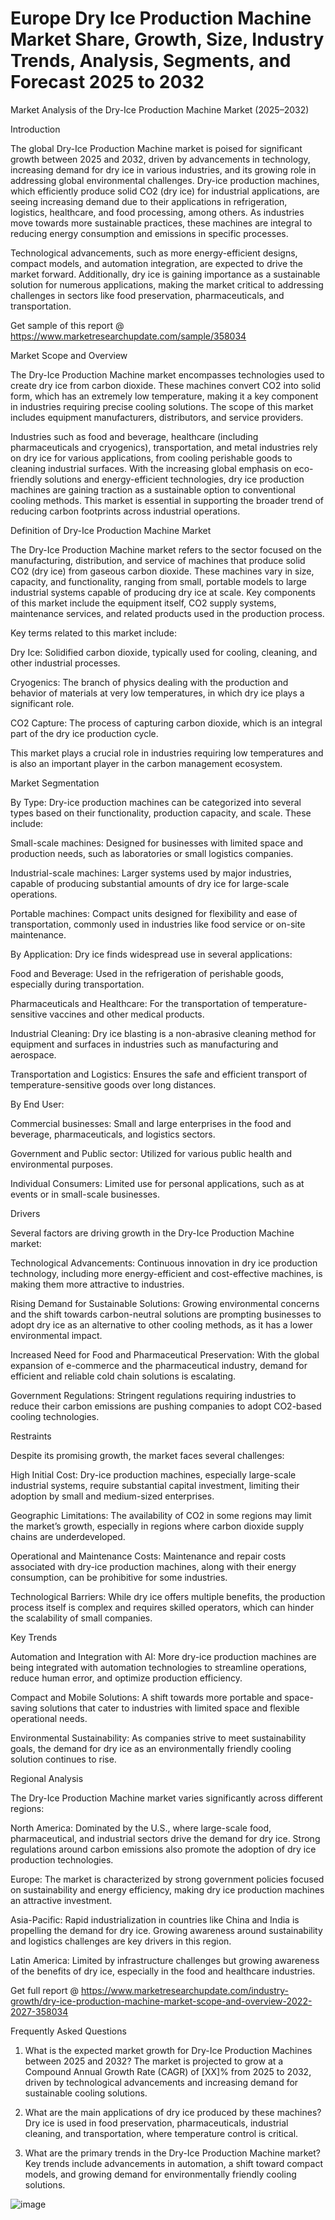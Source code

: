 # Europe Dry Ice Production Machine Market Share, Growth, Size, Industry Trends, Analysis, Segments, and Forecast 2025 to 2032
Market Analysis of the Dry-Ice Production Machine Market (2025–2032)

Introduction

The global Dry-Ice Production Machine market is poised for significant growth between 2025 and 2032, driven by advancements in technology, increasing demand for dry ice in various industries, and its growing role in addressing global environmental challenges. Dry-ice production machines, which efficiently produce solid CO2 (dry ice) for industrial applications, are seeing increasing demand due to their applications in refrigeration, logistics, healthcare, and food processing, among others. As industries move towards more sustainable practices, these machines are integral to reducing energy consumption and emissions in specific processes.

Technological advancements, such as more energy-efficient designs, compact models, and automation integration, are expected to drive the market forward. Additionally, dry ice is gaining importance as a sustainable solution for numerous applications, making the market critical to addressing challenges in sectors like food preservation, pharmaceuticals, and transportation.

Get sample of this report @ https://www.marketresearchupdate.com/sample/358034 

Market Scope and Overview

The Dry-Ice Production Machine market encompasses technologies used to create dry ice from carbon dioxide. These machines convert CO2 into solid form, which has an extremely low temperature, making it a key component in industries requiring precise cooling solutions. The scope of this market includes equipment manufacturers, distributors, and service providers.

Industries such as food and beverage, healthcare (including pharmaceuticals and cryogenics), transportation, and metal industries rely on dry ice for various applications, from cooling perishable goods to cleaning industrial surfaces. With the increasing global emphasis on eco-friendly solutions and energy-efficient technologies, dry ice production machines are gaining traction as a sustainable option to conventional cooling methods. This market is essential in supporting the broader trend of reducing carbon footprints across industrial operations.


Definition of Dry-Ice Production Machine Market

The Dry-Ice Production Machine market refers to the sector focused on the manufacturing, distribution, and service of machines that produce solid CO2 (dry ice) from gaseous carbon dioxide. These machines vary in size, capacity, and functionality, ranging from small, portable models to large industrial systems capable of producing dry ice at scale. Key components of this market include the equipment itself, CO2 supply systems, maintenance services, and related products used in the production process.

Key terms related to this market include:

Dry Ice: Solidified carbon dioxide, typically used for cooling, cleaning, and other industrial processes.

Cryogenics: The branch of physics dealing with the production and behavior of materials at very low temperatures, in which dry ice plays a significant role.

CO2 Capture: The process of capturing carbon dioxide, which is an integral part of the dry ice production cycle.

This market plays a crucial role in industries requiring low temperatures and is also an important player in the carbon management ecosystem.


Market Segmentation

By Type: Dry-ice production machines can be categorized into several types based on their functionality, production capacity, and scale. These include:

Small-scale machines: Designed for businesses with limited space and production needs, such as laboratories or small logistics companies.

Industrial-scale machines: Larger systems used by major industries, capable of producing substantial amounts of dry ice for large-scale operations.

Portable machines: Compact units designed for flexibility and ease of transportation, commonly used in industries like food service or on-site maintenance.

By Application: Dry ice finds widespread use in several applications:

Food and Beverage: Used in the refrigeration of perishable goods, especially during transportation.

Pharmaceuticals and Healthcare: For the transportation of temperature-sensitive vaccines and other medical products.

Industrial Cleaning: Dry ice blasting is a non-abrasive cleaning method for equipment and surfaces in industries such as manufacturing and aerospace.

Transportation and Logistics: Ensures the safe and efficient transport of temperature-sensitive goods over long distances.

By End User:

Commercial businesses: Small and large enterprises in the food and beverage, pharmaceuticals, and logistics sectors.

Government and Public sector: Utilized for various public health and environmental purposes.

Individual Consumers: Limited use for personal applications, such as at events or in small-scale businesses.


Drivers

Several factors are driving growth in the Dry-Ice Production Machine market:

Technological Advancements: Continuous innovation in dry ice production technology, including more energy-efficient and cost-effective machines, is making them more attractive to industries.

Rising Demand for Sustainable Solutions: Growing environmental concerns and the shift towards carbon-neutral solutions are prompting businesses to adopt dry ice as an alternative to other cooling methods, as it has a lower environmental impact.

Increased Need for Food and Pharmaceutical Preservation: With the global expansion of e-commerce and the pharmaceutical industry, demand for efficient and reliable cold chain solutions is escalating.

Government Regulations: Stringent regulations requiring industries to reduce their carbon emissions are pushing companies to adopt CO2-based cooling technologies.


Restraints

Despite its promising growth, the market faces several challenges:

High Initial Cost: Dry-ice production machines, especially large-scale industrial systems, require substantial capital investment, limiting their adoption by small and medium-sized enterprises.

Geographic Limitations: The availability of CO2 in some regions may limit the market’s growth, especially in regions where carbon dioxide supply chains are underdeveloped.

Operational and Maintenance Costs: Maintenance and repair costs associated with dry-ice production machines, along with their energy consumption, can be prohibitive for some industries.

Technological Barriers: While dry ice offers multiple benefits, the production process itself is complex and requires skilled operators, which can hinder the scalability of small companies.


Key Trends

Automation and Integration with AI: More dry-ice production machines are being integrated with automation technologies to streamline operations, reduce human error, and optimize production efficiency.

Compact and Mobile Solutions: A shift towards more portable and space-saving solutions that cater to industries with limited space and flexible operational needs.

Environmental Sustainability: As companies strive to meet sustainability goals, the demand for dry ice as an environmentally friendly cooling solution continues to rise.


Regional Analysis

The Dry-Ice Production Machine market varies significantly across different regions:

North America: Dominated by the U.S., where large-scale food, pharmaceutical, and industrial sectors drive the demand for dry ice. Strong regulations around carbon emissions also promote the adoption of dry ice production technologies.

Europe: The market is characterized by strong government policies focused on sustainability and energy efficiency, making dry ice production machines an attractive investment.

Asia-Pacific: Rapid industrialization in countries like China and India is propelling the demand for dry ice. Growing awareness around sustainability and logistics challenges are key drivers in this region.

Latin America: Limited by infrastructure challenges but growing awareness of the benefits of dry ice, especially in the food and healthcare industries.

Get full report @ https://www.marketresearchupdate.com/industry-growth/dry-ice-production-machine-market-scope-and-overview-2022-2027-358034 


Frequently Asked Questions

1. What is the expected market growth for Dry-Ice Production Machines between 2025 and 2032? The market is projected to grow at a Compound Annual Growth Rate (CAGR) of [XX]% from 2025 to 2032, driven by technological advancements and increasing demand for sustainable cooling solutions.

2. What are the main applications of dry ice produced by these machines? Dry ice is used in food preservation, pharmaceuticals, industrial cleaning, and transportation, where temperature control is critical.

3. What are the primary trends in the Dry-Ice Production Machine market? Key trends include advancements in automation, a shift toward compact models, and growing demand for environmentally friendly cooling solutions.

![image](https://github.com/user-attachments/assets/64edeb01-1a29-495d-ba72-e48522222540)

